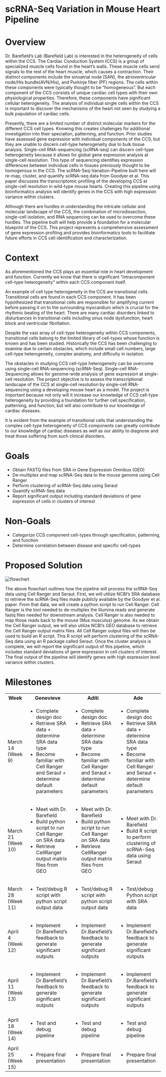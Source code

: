  # scRNA-Seq Variation in Mouse Heart Pipeline

 # Overview #

Dr. Barefield’s Lab (Barefield Lab) is interested in the heterogeneity of cells within the CCS. The Cardiac Conduction System (CCS) is a group of specialized muscle cells found in the heart’s walls. These muscle cells send signals to the rest of the heart muscle, which causes a contraction. Their distinct components include the sinoatrial node (SAN), the atrioventricular node/His bundle(AVN/His), and Purkinje fiber (PF) regions. The cells within these components were typically thought to be “homogeneous”. But each component of the CCS consists of unique cardiac cell types with their own physiological properties. Therefore, these components have significant cellular heterogeneity. The analysis of individual single cells within the CCS is important to discover the mechanisms of the heart not seen by studying a bulk population of cardiac cells.

Presently, there are a limited number of distinct molecular markers for the different CCS cell types. Knowing this creates challenges for additional investigation into their speciation, patterning, and function. Prior studies have assessed gene expression with individual components of the CCS, but they are unable to discern cell-type heterogeneity due to bulk tissue analysis. Single-cell RNA-sequencing (scRNA-seq) can discern cell-type heterogeneity because it allows for global gene expression analysis at single-cell resolution. This type of sequencing identifies expression differences between individual cells in tissues previously thought to be homogenous in the CCS. The scRNA-Seq-Variation-Pipeline built here will re-map, cluster, and quantify scRNA-seq data from Goodyer et al. This paper discusses the transcriptomic profiling of the developing CCS at single-cell resolution in wild-type mouse hearts. Creating this pipeline using bioinformatics analysis will identify genes in the CCS with high expression variance within clusters.

Although there are hurdles in understanding the intricate cellular and molecular landscape of the CCS, the combination of microdissection, single-cell isolation, and RNA sequencing can be used to overcome these hurdles. The pipeline built will help provide a foundation for a molecular blueprint of the CCS. This project represents a comprehensive assessment of gene expression profiling and provides bioinformatics tools to facilitate future efforts in CCS cell identification and characterization.

 # Context #

As aforementioned the CCS plays an essential role in heart development and function. Currently we know that there is  significant “intracomponent cell-type heterogeneity“ within each CCS component itself. 

An example of cell type heterogeneity in the CCS are transitional cells. Transitional cells are found in each CCS component. It has been hypothesized that transitional cells are responsible for amplifying current before passing it on to the surrounding myocardium which is crucial for the rhythmic beating of the heart. There are many cardiac disorders linked to disturbances in transitional cells including sinus node dysfunction, heart block and ventricular fibrillation. 

Despite the vast array of cell-type heterogeneity within CCS components, transitional cells belong to the limited library of cell-types whose function is known and has been studied. Historically the CCS has been challenging to examine due to certain obstacles, which include small cell numbers, large cell-type heterogeneity, complex anatomy, and difficulty in isolation. 

The obstacles in studying CCS cell-type heterogeneity can be overcome using  single-cell RNA-sequencing (scRNA-Seq). Single-cell RNA-Sequencing allows for genome-wide analysis of gene expression at single-cell resolution. The project objective is to assess the transcriptional landscape of the CCS at single-cell resolution by single-cell RNA-sequencing using a developing mouse heart as a model. The project is important because not only will it increase our knowledge of CCS cell-type heterogeneity by  providing a foundation for further cell specification, patterning, and function, but  will also contribute to our knowledge of cardiac diseases. 

It is evident from the example of transitional cells that understanding the complex cell-type heterogeneity of CCS components can greatly contribute to our knowledge of cardiac diseases as well as our ability to diagnose and treat those suffering from such clinical disorders. 

# Goals # 

* Obtain FASTQ files from SRA in Gene Expression Omnibus (GEO)
* De-multiplex and map scRNA-Seq data to the mouse genome using Cell Ranger 
* Perform clustering of scRNA-Seq data using Seraut
* Quantify scRNA-Seq data
* Report significant output including standard deviations of gene expression of cells in clusters of interest

# Non-Goals #

* Categorize CCS component cell-types through specification, patterning, and function
* Determine correlation between disease and specific cell-types

# Proposed Solution #



![flowchart](https://github.com/Genevieve-Baddoo/scRNA-Seq-Variation-Pipeline/blob/main/Comp%20Bio%20scRNA-Seq%20Pipeline.png)


The above flowchart outlines how the pipeline will process the scRNA-Seq data using Cell Ranger and Seraut. First, we will utilize NCBI’s SRA database to retrieve the scRNA-Seq files made publicly available  by the Goodyer et al. paper. From that data, we will create a python script to run Cell Ranger. Cell Ranger is the tool needed to de-multiplex the Illumina reads and generate fastq files needed for downstream analysis. Cell Ranger is also needed to map those reads back to the mouse (Mus musculus) genome. As we obtain the Cell Ranger output, we will also utilize NCBI’s GEO database to retrieve the Cell Ranger output matrix files. All Cell Ranger output files will then be used to build an R script. This R script will perform clustering of the scRNA-Seq data using an R package called Seraut. Once the cluster analysis is complete, we will report the significant output of this pipeline, which includes standard deviations of gene expression in cell clusters of interest. The final output of the pipeline will identify genes with high expression level variance within clusters.


# Milestones # 
<table>
  <tbody>
    <tr>
      <th>Week</th>
      <th>Genevieve</th>
      <th>Aditi</th>
      <th>Ade</th>
    </tr>
   <tr>
     <td>March 14 </br> (Week 9)</td>
      <td>
        <ul>
         <li>Complete design doc</li>
         <li>Retrieve SRA data + determine SRA data type </li>
         <li>Become familiar with Cell Ranger and Seraut + determine default parameters</li>
        </ul>
      </td>
      <td>
        <ul>
         <li>Complete design doc</li>
         <li>Retrieve SRA data + determine SRA data type </li>
         <li>Become familiar with Cell Ranger and Seraut + determine default parameters</li>
        </ul>
      </td>
      <td>
        <ul>
         <li>Complete design doc</li>
         <li>Retrieve SRA data + determine SRA data type </li>
         <li>Become familiar with Cell Ranger and Seraut + determine default parameters</li>
        </ul>
      </td>
    </tr>
   <tr>
     <td>March 21 </br> (Week 10)</td>
      <td>
        <ul>
         <li>Meet with Dr. Barefield</li>
         <li>Build python script to run Cell Ranger on SRA data </li>
         <li>Retrieve CellRanger output matrix files from GEO</li>
        </ul>
      </td>
      <td>
        <ul>
         <li>Meet with Dr. Barefield</li>
         <li>Build python script to run Cell Ranger on SRA data </li>
         <li>Retrieve CellRanger output matrix files from GEO</li>
        </ul>      
      </td>
      <td>
        <ul>
         <li>Meet with Dr. Barefield</li>
         <li>Build R script to perform clustering of scRNA-Seq data using Seraut</li>
        </ul>
      </td>
    </tr>
    <tr>
     <td>March 28 </br> (Week 11)</td>
      <td>
        <ul>
         <li>Test/debug R script  with python script output data</li>
        </ul>
      </td>
      <td>
        <ul>
         <li>Test/debug R script  with python script output data</li>
        </ul>
      </td>
      <td>
        <ul>
         <li>Test/debug  Python script with SRA data</li>
        </ul>
      </td>
    </tr>
    <tr>
     <td>April 4 </br> (Week 12)</td>
      <td>
        <ul>
         <li>Implement Dr.Barefield’s feedback to generate significant outputs </li>
        </ul>
      </td>
      <td>
        <ul>
         <li>Implement Dr.Barefield’s feedback to generate significant outputs </li>
        </ul>
      </td>
      <td>
        <ul>
         <li>Implement Dr.Barefield’s feedback to generate significant outputs </li>
        </ul>
      </td>
    </tr>
    <tr>
     <td>April 11 </br> (Week 13)</td>
      <td>
        <ul>
         <li>Implement Dr.Barefield’s feedback to generate significant outputs </li>
        </ul>
      </td>
      <td>
        <ul>
         <li>Implement Dr.Barefield’s feedback to generate significant outputs </li>
        </ul>
      </td>
      <td>
        <ul>
         <li>Implement Dr.Barefield’s feedback to generate significant outputs </li>
        </ul>
      </td>
    </tr>
    <tr>
     <td>April 18 </br> (Week 14)</td>
      <td>
        <ul>
         <li>Test and debug pipeline </li>
        </ul>
      </td>
      <td>
        <ul>
         <li>Test and debug pipeline </li>
        </ul>
      </td>
      <td>
        <ul>
         <li>Test and debug pipeline </li>
        </ul>
      </td>
    </tr>
    <tr>
     <td>April 25 </br> (Week 15)</td>
      <td>
        <ul>
         <li>Prepare final presentation </li>
        </ul>
      </td>
      <td>
        <ul>
         <li>Prepare final presentation </li>
        </ul>
      </td>
      <td>
        <ul>
         <li>Prepare final presentation </li>
        </ul>
      </td>
    </tr>
  </tbody>
</table>



